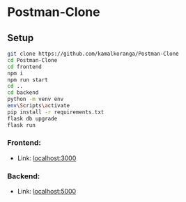 # Postman-Clone

## Setup
```bash
git clone https://github.com/kamalkoranga/Postman-Clone
cd Postman-Clone
cd frontend
npm i
npm run start
cd ..
cd backend
python -m venv env
env\Scripts\activate
pip install -r requirements.txt
flask db upgrade
flask run
```

### Frontend:
- Link: [localhost:3000](http://localhost:3000)
### Backend:
- Link: [localhost:5000](http://127.0.0.1:5000/api)


